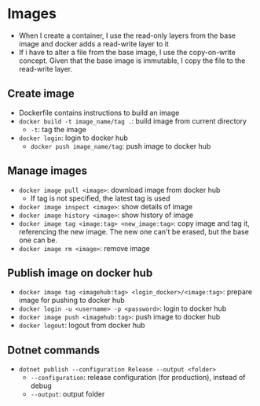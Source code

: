 # Images

- When I create a container, I use the read-only layers from the base image and docker adds a read-write layer to it
- If i have to alter a file from the base image, I use the copy-on-write concept. Given that the base image is immutable, I copy the file to the read-write layer.

## Create image

- Dockerfile contains instructions to build an image
- `docker build -t image_name/tag .`: build image from current directory
  - `-t`: tag the image
- `docker login`: login to docker hub
  - `docker push image_name/tag`: push image to docker hub

## Manage images

- `docker image pull <image>`: download image from docker hub
  - If tag is not specified, the latest tag is used
- `docker image inspect <image>`: show details of image
- `docker image history <image>`: show history of image
- `docker image tag <image:tag> <new_image:tag>`: copy image and tag it, referencing the new image. The new one can't be erased, but the base one can be.
- `docker image rm <image>`: remove image

## Publish image on docker hub

- `docker image tag <imagehub:tag> <login_docker>/<image:tag>`: prepare image for pushing to docker hub
- `docker login -u <username> -p <password>`: login to docker hub
- `docker image push <imagehub:tag>`: push image to docker hub
- `docker logout`: logout from docker hub

## Dotnet commands

- `dotnet publish --configuration Release --output <folder>`
  - `--configuration`: release configuration (for production), instead of debug
  - `--output`: output folder
